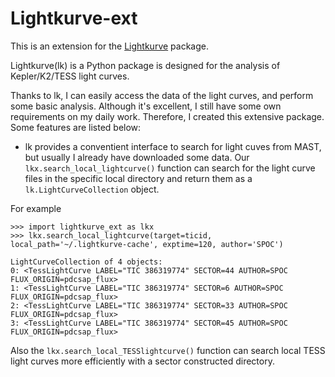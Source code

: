 # Lightkurve-ext

This is an extension for the [Lightkurve](https://github.com/lightkurve/lightkurve) package.

Lightkurve(lk) is a Python package is designed for the analysis of Kepler/K2/TESS light curves.

Thanks to lk, I can easily access the data of the light curves, and perform some basic analysis.
Although it's excellent, I still have some own requirements on my daily work. Therefore, I created this extensive package.
Some features are listed below:

- lk provides a conventient interface to search for light cuves from MAST, but usually I already have downloaded some data. Our `lkx.search_local_lightcurve()` function can search for the light curve files in the specific local directory and return them as a `lk.LightCurveCollection` object.

For example

    >>> import lightkurve_ext as lkx
    >>> lkx.search_local_lightcurve(target=ticid, local_path='~/.lightkurve-cache', exptime=120, author='SPOC')
    
    LightCurveCollection of 4 objects:
    0: <TessLightCurve LABEL="TIC 386319774" SECTOR=44 AUTHOR=SPOC FLUX_ORIGIN=pdcsap_flux>
    1: <TessLightCurve LABEL="TIC 386319774" SECTOR=6 AUTHOR=SPOC FLUX_ORIGIN=pdcsap_flux>
    2: <TessLightCurve LABEL="TIC 386319774" SECTOR=33 AUTHOR=SPOC FLUX_ORIGIN=pdcsap_flux>
    3: <TessLightCurve LABEL="TIC 386319774" SECTOR=45 AUTHOR=SPOC FLUX_ORIGIN=pdcsap_flux>

Also the `lkx.search_local_TESSlightcurve()` function can search local TESS light curves more efficiently with a sector constructed directory.